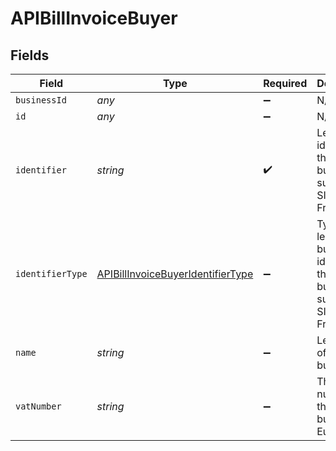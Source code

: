 # APIBillInvoiceBuyer


## Fields

| Field                                                                                         | Type                                                                                          | Required                                                                                      | Description                                                                                   |
| --------------------------------------------------------------------------------------------- | --------------------------------------------------------------------------------------------- | --------------------------------------------------------------------------------------------- | --------------------------------------------------------------------------------------------- |
| `businessId`                                                                                  | *any*                                                                                         | :heavy_minus_sign:                                                                            | N/A                                                                                           |
| `id`                                                                                          | *any*                                                                                         | :heavy_minus_sign:                                                                            | N/A                                                                                           |
| `identifier`                                                                                  | *string*                                                                                      | :heavy_check_mark:                                                                            | Legal identifier of the business, such as its SIRET in France.                                |
| `identifierType`                                                                              | [APIBillInvoiceBuyerIdentifierType](../../models/shared/apibillinvoicebuyeridentifiertype.md) | :heavy_minus_sign:                                                                            | Type of legal business identifier of the business, such as the SIRET in France.               |
| `name`                                                                                        | *string*                                                                                      | :heavy_minus_sign:                                                                            | Legal name of the business.                                                                   |
| `vatNumber`                                                                                   | *string*                                                                                      | :heavy_minus_sign:                                                                            | The VAT number of the business, if European                                                   |